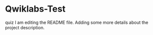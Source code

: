 # Qwiklabs-Test
quiz
I am editing the README file. Adding some more details about the project description.
